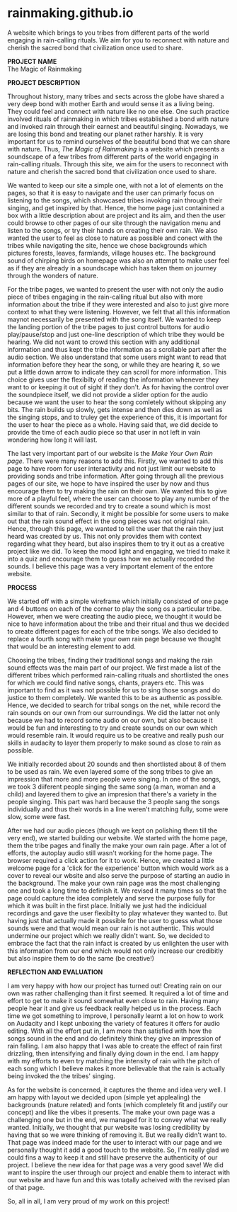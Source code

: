# rainmaking.github.io
A website which brings to you tribes from different parts of the world engaging in rain-calling rituals.  We aim for you to reconnect with nature and cherish the sacred bond that civilization once used to share.

<b>PROJECT NAME</b><br>
The Magic of Rainmaking

<b>PROJECT DESCRIPTION</b>
<p>Throughout history, many tribes and sects across the globe have shared a very deep bond with mother Earth and would sense it as a living being. They could feel and connect with nature like no one else. One such practice involved rituals of rainmaking in which tribes established a bond with nature and invoked rain through their earnest and beautiful singing. Nowadays, we are losing this bond and treating our planet rather harshly. It is very important for us to remind ourselves of the beautiful bond that we can share with nature. Thus, <i>The Magic of Rainmaking</i> is a website which presents a soundscape of a few tribes from different parts of the world engaging in rain-calling rituals. Through this site, we aim for the users to reconnect with nature and cherish the sacred bond that civilization once used to share.</p>
<p>We wanted to keep our site a simple one, with not a lot of elements on the pages, so that it is easy to navigate and the user can primarly focus on listening to the songs, which showcased tribes invoking rain through their singing, and get inspired by that. Hence, the home page just containined a box with a little description about are project and its aim, and then the user could browse to other pages of our site through the navigation menu and listen to the songs, or try their hands on creating their own rain. We also wanted the user to feel as close to nature as possible and conect with the tribes while navigating the site, hence we chose backgrounds which pictures forests, leaves, farmlands, village houses etc. The background sound of chirping birds on homepage was also an attempt to make user feel as if they are already in a soundscape which has taken them on journey through the wonders of nature.</p>
<p>For the tribe pages, we wanted to present the user with not only the audio piece of tribes engaging in the rain-calling ritual but also with more information about the tribe if they were interested and also to just give more context to what they were listening. However, we felt that all this information maynot necessarily be presented with the song itself. We wanted to keep the landing portion of the tribe pages to just control buttons for audio play/pause/stop and just one-line description of which tribe they would be hearing. We did not want to crowd this section with any additional information and thus kept the tribe information as a scrollable part after the audio section. We also understand that some users might want to read that information before they hear the song, or while they are hearing it, so we put a little down arrow to indicate they can scroll for more information. This choice gives user the flexibilty of reading the information whenever they want to or keeping it out of sight if they don't. As for having the control over the soundpiece itself, we did not provide a slider option for the audio because we want the user to hear the song comletely without skipping any bits. The rain builds up slowly, gets intense and then dies down as well as the singing stops, and to truley get the experience of this, it is important for the user to hear the piece as a whole. Having said that, we did decide to provide the time of each audio piece so that user in not left in vain wondering how long it will last.</p>
<p>The last very important part of our website is the <i>Make Your Own Rain page</i>. There were many reasons to add this. Firstly, we wanted to add this page to have room for user interactivity and not just limit our website to providing sonds and tribe information. After going through all the previous pages of our site, we hope to have inspired the user by now and thus encourage them to try making the rain on their own. We wanted this to give more of a playful feel, where the user can choose to play any number of the different sounds we recorded and try to create a sound which is most similar to that of rain. Secondly, it might be possible for some users to make out that the rain sound effect in the song pieces was not original rain. Hence, through this page, we wanted to tell the user that the rain they just heard was created by us. This not only provides them with context regarding what they heard, but also inspires them to try it out as a creative project like we did. To keep the mood light and engaging, we tried to make it into a quiz and encourage them to guess how we actually recorded the sounds. I believe this page was a very important element of the entore website.</p>

<b>PROCESS</b>
<p>We started off with a simple wireframe which initially consisted of one page and 4 buttons on each of the corner to play the song os a particular tribe. However, when we were creating the audio piece, we thought it would be nice to have information about the tribe and their ritual and thus we decided to create different pages for each of the tribe songs. We also decided to replace a fourth song with make your own rain page because we thought that would be an interesting element to add.</p>
<p>Choosing the tribes, finding their traditional songs and making the rain sound effects was the main part of our project. We first made a list of the different tribes which performed rain-calling rituals and shortlisted the ones for which we could find native songs, chants, prayers etc. This was important to find as it was not possible for us to sing those songs and do justice to them completely. We wanted this to be as authentic as possible. Hence, we decided to search for tribal songs on the net, while record the rain sounds on our own from our surroundings. We did the latter not only because we had to record some audio on our own, but also because it would be fun and interesting to try and create sounds on our own which would resemble rain. It would require us to be creative and really push our skills in audacity to layer them properly to make sound as close to rain as possible.</p>
<p>We initially recorded about 20 sounds and then shortlisted about 8 of them to be used as rain. We even layered some of the song tribes to give an impression that more and more people were singing. In one of the songs, we took 3 diiferent people singing the same song (a man, woman and a child) and layered them to give an impresion that there's a variety in the people singing. This part was hard because the 3 people sang the songs individually and thus their words in a line weren't matching fully, some were slow, some were fast.</p>
<p>After we had our audio pieces (though we kept on polishing them till the very end), we started building our website. We started with the home page, them the tribe pages and finally the make your own rain page. After a lot of efforts, the autoplay audio still wasn't working for the home page. The browser required a click action for it to work. Hence, we created a little welcome page for a 'click for the experience' button which would work as a cover to reveal our wbsite and also serve the purpose of starting an audio in the background. The make your own rain page was the most challenging one and took a long time to definish it. We revised it many times so that the page could capture the idea completely and serve the purpose fully for which it was built in the first place. Initially we just had the indicidual recordings and gave the user flexibilty to play whatever they wanted to. But having just that actually made it possible for the user to guess what those sounds were and that would mean our rain is not authentic. This would undermine our project which we really didn't want. So, we decided to embrace the fact that the rain infact is created by us enlighten the user with this information from our end which would not only increase our credibitly but also inspire them to do the same (be creative!)</p>

<b>REFLECTION AND EVALUATION</b>
<p>I am very happy with how our project has turned out! Creating rain on our own was rather challenging than it first seemed. It required a lot of time and effort to get to make it sound somewhat even close to rain. Having many people hear it and give us feedback really helped us in the process. Each time we got something to improve, I personally learnt a lot on how to work on Audacity and I kept unboxing the variety of features it offers for audio editing. With all the effort put in, I am more than satisfied with how the songs sound in the end and do definitely think they give an impression of rain falling. I am also happy that I was able to create the effect of rain first drizzling, then intensifying and finally dying down in the end. I am happy with my efforts to even try matching the intensity of rain with the pitch of each song which I believe makes it more believable that the rain is actually being invoked the the tribes' singing.</p>
<p>As for the website is concerned, it captures the theme and idea very well. I am happy with layout we decided upon (simple yet applealing) the backgrounds (nature related) and fonts (which completely fit and justify our concept) and like the vibes it presents. The make your own page was a challenging one but in the end, we managed for it to convey what we really wanted. Initially, we thought that pur website was losing credibility by having that so we were thinking of removing it. But we really didn't want to. That page was indeed made for the user to interact with our page and we personally thought it add a good touch to the website. So, I'm really glad we could fins a way to keep it and still have preserve the authenticity of our project. I believe the new idea for that page was a very good save! We did want to inspire the user through our project and enable them to interact with our website and have fun and this was totally acheived with the revised plan of that page.</p>
<p>So, all in all, I am very proud of my work on this project!</p>

